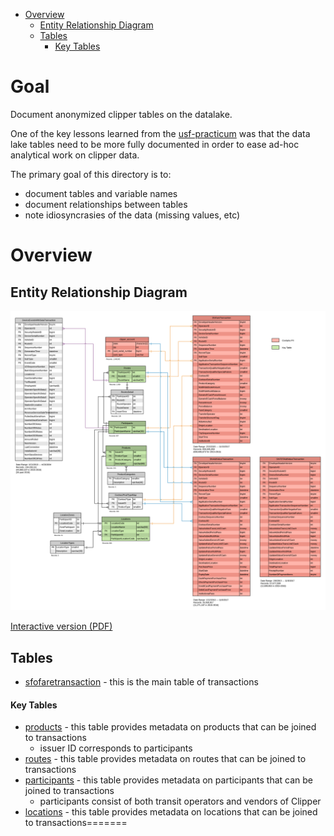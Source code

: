 <!-- MarkdownTOC bracket="round" autolink="true"  -->

- [Overview](#overview)
    - [Entity Relationship Diagram](#entity-relationship-diagram)
    - [Tables](#tables)
        - [Key Tables](#key-tables)

<!-- /MarkdownTOC -->


# Goal

Document anonymized clipper tables on the datalake. 

One of the key lessons learned from the [usf-practicum](https://github.com/BayAreaMetro/usf-practicum) was that the data lake tables need to be more fully documented in order to ease ad-hoc analytical work on clipper data. 

The primary goal of this directory is to:
* document tables and variable names  
* document relationships between tables  
* note idiosyncrasies of the data (missing values, etc)  

# Overview

## Entity Relationship Diagram

![](clipper-data-store-erd.png)

[Interactive version (PDF)](https://github.com/BayAreaMetro/DataServices/raw/master/Project-Documentation/clipper/clipper-data-store-erd.pdf)

## Tables

- [sfofaretransaction](sfofaretransaction.md) - this is the main table of transactions

#### Key Tables 

- [products](https://mtcdrive.box.com/s/g5a95emac8qpcwaaz4cew5nzjpfto268) - this table provides metadata on products that can be joined to transactions  
    - issuer ID corresponds to participants
- [routes](https://mtcdrive.box.com/s/r95mtasr7f7b4muy4zy1efnvr4sc62y9) - this table provides metadata on routes that can be joined to transactions
- [participants](https://mtcdrive.box.com/s/rfvfg8groylba24s69s13vn7w3rvu0k7) - this table provides metadata on participants that can be joined to transactions
    - participants consist of both transit operators and vendors of Clipper  
- [locations](https://mtcdrive.box.com/s/iyaleoyl4k5ltarce33k6fqb8mgs66hz) - this table provides metadata on locations that can be joined to transactions=======






